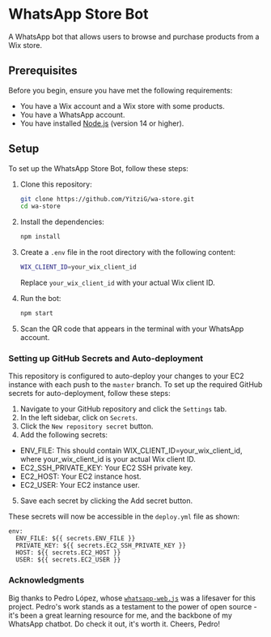 # WhatsApp Store Bot

A WhatsApp bot that allows users to browse and purchase products from a Wix store.

## Prerequisites

Before you begin, ensure you have met the following requirements:

* You have a Wix account and a Wix store with some products.
* You have a WhatsApp account.
* You have installed [Node.js](https://nodejs.org/) (version 14 or higher).

## Setup

To set up the WhatsApp Store Bot, follow these steps:

1. Clone this repository:

   ```bash
   git clone https://github.com/YitziG/wa-store.git
   cd wa-store
   ```
2. Install the dependencies:

   ```bash
   npm install
   ```
3. Create a `.env` file in the root directory with the following content:

   ```bash
   WIX_CLIENT_ID=your_wix_client_id
   ```
   Replace `your_wix_client_id` with your actual Wix client ID.
4. Run the bot:

   ```bash
   npm start
   ```
5. Scan the QR code that appears in the terminal with your WhatsApp account.

### Setting up GitHub Secrets and Auto-deployment

This repository is configured to auto-deploy your changes to your EC2 instance with each push to the `master` branch. To set up the required GitHub secrets for auto-deployment, follow these steps:

1. Navigate to your GitHub repository and click the `Settings` tab.
2. In the left sidebar, click on `Secrets`.
3. Click the `New repository secret` button.
4. Add the following secrets:
  - ENV_FILE: This should contain WIX_CLIENT_ID=your_wix_client_id, where your_wix_client_id is your actual Wix client ID.
  - EC2_SSH_PRIVATE_KEY: Your EC2 SSH private key.
  - EC2_HOST: Your EC2 instance host.
  - EC2_USER: Your EC2 instance user.
5. Save each secret by clicking the Add secret button.

These secrets will now be accessible in the `deploy.yml` file as shown:

```shell
env:
  ENV_FILE: ${{ secrets.ENV_FILE }}
  PRIVATE_KEY: ${{ secrets.EC2_SSH_PRIVATE_KEY }}
  HOST: ${{ secrets.EC2_HOST }}
  USER: ${{ secrets.EC2_USER }}
```
### Acknowledgments

Big thanks to Pedro López, whose [`whatsapp-web.js`](https://github.com/pedroslopez/whatsapp-web.js) was a lifesaver for this project. Pedro's work stands as a testament to the power of open source - it's been a great learning resource for me, and the backbone of my WhatsApp chatbot. Do check it out, it's worth it. Cheers, Pedro!
